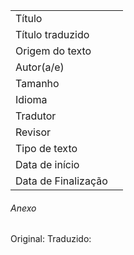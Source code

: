 | | |
| ---------------- | ------- |
| Título           |         |
| Título traduzido |         |
| Origem do texto  |         |
| Autor(a/e)       |         |
| Tamanho          |         |
| Idioma           |         |
| Tradutor         |         |
| Revisor          |         |
| Tipo de texto    |         |
| Data de início      |     |
| Data de Finalização |     |

###### Anexo
Original: 
Traduzido: